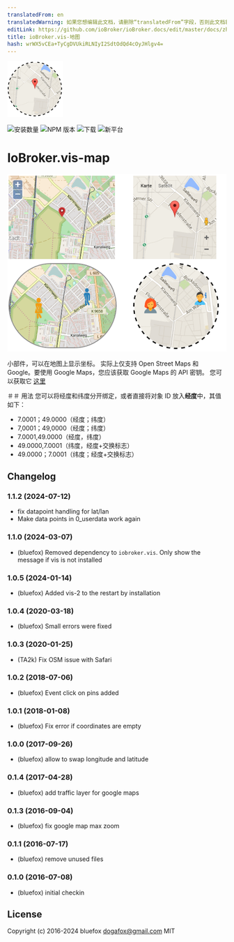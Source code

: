 ```yaml
---
translatedFrom: en
translatedWarning: 如果您想编辑此文档，请删除“translatedFrom”字段，否则此文档将再次自动翻译
editLink: https://github.com/ioBroker/ioBroker.docs/edit/master/docs/zh-cn/adapterref/iobroker.vis-map/README.md
title: ioBroker.vis-地图
hash: wrWX5vCEa+TyCgDVUkiRLNIyI2SdtOdQd4cOyJHlgv4=
---
```

![标识](../../../en/adapterref/iobroker.vis-map/admin/vis-map.png)

![安装数量](http://iobroker.live/badges/vis-map-stable.svg)
![NPM 版本](http://img.shields.io/npm/v/iobroker.vis-map.svg)
![下载](https://img.shields.io/npm/dm/iobroker.vis-map.svg)
![新平台](https://nodei.co/npm/iobroker.vis-map.png?downloads=true)

# IoBroker.vis-map
![截屏](../../../en/adapterref/iobroker.vis-map/img/widgets.png)

小部件，可以在地图上显示坐标。
实际上仅支持 Open Street Maps 和 Google。要使用 Google Maps，您应该获取 Google Maps 的 API 密钥。
您可以获取它 [这里](https://developers.google.com/maps/documentation/javascript/get-api-key)

＃＃ 用法
您可以将经度和纬度分开绑定，或者直接将对象 ID 放入**经度**中，其值如下：

- 7.0001；49.0000（经度；纬度）
- 7,0001；49,0000（经度；纬度）
- 7.0001,49.0000（经度，纬度）
- 49.0000,7.0001（纬度，经度+交换标志）
- 49.0000；7.0001（纬度；经度+交换标志）

<!-- 下一版本的占位符（在行首）：

### **正在进行中** -->

## Changelog
### 1.1.2 (2024-07-12)
- fix datapoint handling for lat/lan
- Make data points in 0_userdata work again

### 1.1.0 (2024-03-07)
- (bluefox) Removed dependency to `iobroker.vis`. Only show the message if vis is not installed

### 1.0.5 (2024-01-14)
- (bluefox) Added vis-2 to the restart by installation

### 1.0.4 (2020-03-18)
- (bluefox) Small errors were fixed

### 1.0.3 (2020-01-25)
- (TA2k) Fix OSM issue with Safari

### 1.0.2 (2018-07-06)
- (bluefox) Event click on pins added

### 1.0.1 (2018-01-08)
- (bluefox) Fix error if coordinates are empty

### 1.0.0 (2017-09-26)
- (bluefox) allow to swap longitude and latitude

### 0.1.4 (2017-04-28)
- (bluefox) add traffic layer for google maps

### 0.1.3 (2016-09-04)
- (bluefox) fix google map max zoom

### 0.1.1 (2016-07-17)
- (bluefox) remove unused files

### 0.1.0 (2016-07-08)
- (bluefox) initial checkin

## License
 Copyright (c) 2016-2024 bluefox <dogafox@gmail.com>
 MIT